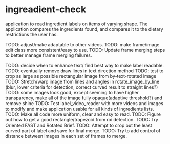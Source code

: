 # ingreadient-check
application to read ingredient labels on items of varying shape.
The application compares the ingredients found, and compares it
to the dietary restrictions the user has.

 TODO: adjust/make adaptable to other videos.
 TODO: make frame/image edit class more consistent/easy to use.
 TODO: Update frame merging steps to better manage frame merging failures.

 TODO: decide when to enhance text/ find best way to make label readable.
 TODO: eventually remove draw lines in text direction method
 TODO: test to crop as large as possible rectangular image from by-text-rotated image
 TODO: Stretch/warp image from lines and angles in rotate_image_by_line
       (blur, lower criteria for detection, correct curved
       result to straight lines?)
 TODO: some images look good, except seeming to have higher
       transparency, make all of the image fully opaque(adaptive threshold?)
       and remove shine
TODO: Test label_video_reader with more videos and images to modify and make application
      usable for all kinds of ingredients lists.
TODO: Make all code more uniform, clear and easy to read.
TODO: Figure out how to get a good rectangle/trapezoid from roi detection.
TODO: Try Oriented FAST and Rotated Brief.
TODO: Attempt to crop out the least curved part of label and save for final merge.
TODO: Try to add control of distance between images in each set of frames to merge.